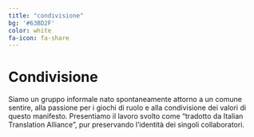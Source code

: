 ```yaml
---
title: "condivisione"
bg: '#63BD2F'
color: white
fa-icon: fa-share
---
```


# Condivisione

Siamo un gruppo informale nato spontaneamente attorno a un comune sentire, alla passione per i giochi di ruolo e alla condivisione dei valori di questo manifesto. Presentiamo il lavoro svolto come “tradotto da Italian Translation Alliance”, pur preservando l’identità dei singoli collaboratori.